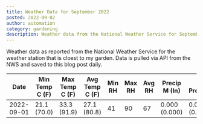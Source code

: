```yaml
---
title: Weather Data for September 2022
posted: 2022-09-02
author: automation
category: gardening
description: Weather data from the National Weather Service for September 2022
---
```


Weather data as reported from the National Weather Service for the weather station 
that is cloest to my garden. Data is pulled via API from the NWS and saved to this 
blog post daily.

|Date|Min Temp C (F)|Max Temp C (F)|Avg Temp C (F)|Min RH|Max RH|Avg RH|Precip M (In)|Avg Precip/Hr|
|---|---|---|---|---|---|---|---|---|
|2022-09-01|21.1 (70.0)|33.3 (91.9)|27.1 (80.8)|41|90|67|0.000 (0.000)|0.000 (0.000)|
